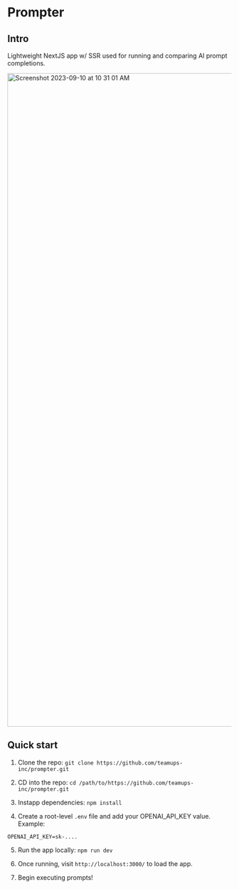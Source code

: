 # Prompter
## Intro
Lightweight NextJS app w/ SSR used for running and comparing AI prompt completions.

<img width="1470" alt="Screenshot 2023-09-10 at 10 31 01 AM" src="https://github.com/teamups-inc/prompter/assets/24460948/635f4513-45b1-40ce-9ed8-f7ce4998884e">

## Quick start
1. Clone the repo: `git clone https://github.com/teamups-inc/prompter.git`

2. CD into the repo: `cd /path/to/https://github.com/teamups-inc/prompter.git`

3. Instapp dependencies: `npm install`

4. Create a root-level `.env` file and add your OPENAI_API_KEY value. Example:

```
OPENAI_API_KEY=sk-....
```
5. Run the app locally: `npm run dev`

6. Once running, visit `http://localhost:3000/` to load the app.


7. Begin executing prompts!
